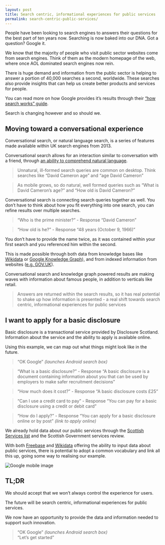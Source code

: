 ```yaml
---
layout: post
title: Search centric, informational experiences for public services
permalink: search-centric-public-services/
---
```

People have been looking to search engines to answers their questions for the best part of ten years now. Searching is now baked into our DNA. Got a question? Google it.  

We know that the majority of people who visit public sector websites come from search engines. Think of them as the modern homepage of the web, where once AOL dominated search engines now rein. 

There is huge demand and information from the public sector is helping to answer a portion of 40,000 searches a second, worldwide. These searches also provide insights that can help us create better products and services for people. 

You can read more on how Google provides it’s results through their [“how search works” guide](http://www.google.co.uk/search/about/insidesearch/howsearchworks/thestory/).

Search is changing however and so should we.

## Moving toward a conversational experience
Conversational search, or natural language search, is a series of features made available within UK search engines from 2013.

Conversational search allows for an interaction similar to conversation with a friend, through [an ability to comprehend natural language](http://searchengineland.com/google-upgrades-conversational-search-mobile-apps-205535).

> Unnatural, ill-formed search queries are common on desktop. Think searches like “David Cameron age” and “age David Cameron”

> As mobile grows, so do natural, well formed queries such as “What is David Cameron’s age?” and “How old is David Cameron?” 

Conversational search is connecting search queries together as well. You don’t have to think about how you fit everything into one search, you can refine results over multiple searches. 

> “Who is the prime minister?” - Response “David Cameron”

> “How old is he?” - Response “48 years (October 9, 1966)” 

You don’t have to provide the name twice, as it was contained within your first search and you referenced him within the second. 

This is made possible through both data from knowledge bases like [Wikidata](https://www.wikidata.org/wiki/Wikidata:Main_Page) or [Google Knowledge Graph](https://en.wikipedia.org/wiki/Knowledge_Graph)), and from indexed information from websites ([e.g. GOV.UK](https://www.gov.uk/government/people/david-cameron)). 

Conversational search and knowledge graph powered results are making waves with information about famous people, in addition to verticals like retail. 

> Answers are returned within the search results, so it has real potential to shake up how information is presented - a real shift towards search centric, informational experiences for public services

## I want to apply for a basic disclosure
Basic disclosure is a transactional service provided by Disclosure Scotland. Information about the service and the ability to apply is available online. 

Using this example, we can map out what things might look like in the future. 

> “OK Google” *(launches Android search box)*  

> “What is a basic disclosure?” - Response “A basic disclosure is a document containing information about you that can be used by employers to make safer recruitment decisions”

> “How much does it cost?” - Response “A basic disclosure costs  £25”

> “Can I use a credit card to pay” - Response “You can pay for a basic disclosure using a credit or debit card”

> “How do I apply?” - Response “You can apply for a basic disclosure online or by post” *(link to apply online)*

We already hold data about our public services through the [Scottish Services list](http://standards.esd.org.uk/?uri=list%2FscottishServices&tab=details) and the Scottish Government services review. 

With both [Freebase](https://www.freebase.com/) and [Wikidata](https://www.wikidata.org/wiki/Wikidata:Main_Page) offering the ability to input data about public services, there is potential to adopt a common vocabulary and link all this up, going some way to realising our example.  

![Google mobile image](http://uploads.calumshep.com/google-mobile-search-screenshot.jpg)

## TL;DR
We should accept that we won’t always control the experience for users. 

The future will be search centric, informational experiences for public services. 

We now have an opportunity to provide the data and information needed to support such innovation.

> “OK Google” *(launches Android search box)*  
> “Let’s get started”
